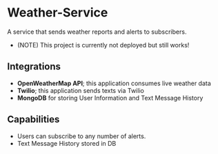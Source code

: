 # Weather-Service
  A service that sends weather reports and alerts to subscribers.
 - (NOTE) This project is currently not deployed but still works!

## Integrations
 - **OpenWeatherMap API**; this application consumes live weather data
 - **Twilio**; this application sends texts via Twilio
 - **MongoDB** for storing User Information and Text Message History

## Capabilities
 - Users can subscribe to any number of alerts.
 - Text Message History stored in DB
